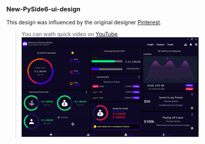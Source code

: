 ### New-PySide6-ui-design
This design was influenced by the original designer [Pinterest](https://www.pinterest.com/pin/412079434655472784/).

> You can wath quick video on [YouTube](https://youtu.be/53_6a3s_dUw).
![Poster](/resources/clone-uidashboard.png)

